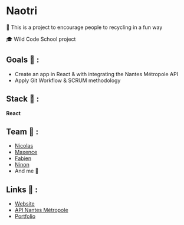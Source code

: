 # Naotri

<p>🌱 This is a project to encourage people to recycling in a fun way</p>
<p>🎓 Wild Code School project</p>

## Goals 🎯 :
* Create an app in React & with integrating the Nantes Métropole API
* Apply Git Workflow & SCRUM methodology

## Stack 💎 :
**React**

## Team 💪 :
* [Nicolas](https://github.com/n-germain-work)
* [Maxence](https://github.com/Maxencergn)
* [Fabien](https://github.com/FabienBataille)
* [Ninon](https://github.com/NinonMaraval)
* And me 👩

## Links 🔗 :
* [Website](https://wcsnaotri.netlify.app/)
* [API Nantes Métropole](https://data.nantesmetropole.fr/pages/home/)
* [Portfolio](https://clemence-pirault.vercel.app/portfolio/naotri)
